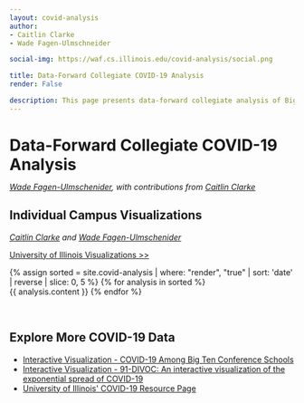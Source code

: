 ```yaml
---
layout: covid-analysis
author:
- Caitlin Clarke
- Wade Fagen-Ulmschneider

social-img: https://waf.cs.illinois.edu/covid-analysis/social.png

title: Data-Forward Collegiate COVID-19 Analysis
render: False

description: This page presents data-forward collegiate analysis of Big-10 data in a way that allows you to nerd out with the underlying data while providing context to the on-going pandemic that is impacting college campuses everywhere.
---
```


<link rel="stylesheet" href="css.css">

<h1 style="margin-bottom: 0px">Data-Forward Collegiate COVID-19 Analysis</h1>
<p>
  <i>
    <a href="https://waf.cs.illinois.edu/">Wade Fagen-Ulmschenider</a>, with contributions from <a href="https://sociology.illinois.edu/directory/profile/vitosky">Caitlin Clarke</a>
  </i>
</p>

## Individual Campus Visualizations
<p>
  <i>
    <a href="https://sociology.illinois.edu/directory/profile/vitosky">Caitlin Clarke</a> and <a href="https://waf.cs.illinois.edu/">Wade Fagen-Ulmschenider</a>
  </i>
</p>

<a href="uiuc/" class="card">
  University of Illinois Visualizations &gt;&gt;
</a>

<!--
For several weeks, we have been tracking the COVID-19 data from every Big Ten Conference University and, for weeks, the story was the same: The University of Illinois’ saliva-based population testing resulted in impressively large number of tests -- including running **2.5% of all tests** in the United States on the first day of classes at Illinois (Monday. August 24):

<div style="margin-left: 3%; margin-right: 5%; padding-left: 2%;  border-left: solid 2px hsl(173, 30%, 20%); ">
<div id="sizer"></div>
{% include_relative _charts/tests-UIUC-pctUS.html %}
</div>

This page presents data-forward collegiate analysis of Big Ten data in a way that allows you to nerd out with the underlying data while providing context to the on-going pandemic that is impacting college campuses everywhere.
-->

{% assign sorted = site.covid-analysis | where: "render", "true" | sort: 'date' | reverse | slice: 0, 5 %}
{% for analysis in sorted %}
<br>
{{ analysis.content }}
{% endfor %}


<br>

## Explore More COVID-19 Data

- [Interactive Visualization - COVID-19 Among Big Ten Conference Schools](https://waf.cs.illinois.edu/covid-19/)
- [Interactive Visualization - 91-DIVOC: An interactive visualization of the exponential spread of COVID-19](https://91-divoc.com/pages/covid-visualization/)
- [University of Illinois' COVID-19 Resource Page](https://covid19.illinois.edu/)


<script defer src="https://code.jquery.com/jquery-3.5.1.min.js" integrity="sha256-9/aliU8dGd2tb6OSsuzixeV4y/faTqgFtohetphbbj0=" crossorigin="anonymous"></script>
<script defer src="https://cdn.jsdelivr.net/npm/lodash@4.17.19/lodash.min.js" integrity="sha256-Jvh9+A4HNbbWsWl1Dw7kAzNsU3y8elGIjLnUSUNMtLg=" crossorigin="anonymous"></script>
<script defer src="https://d3js.org/d3.v5.min.js" crossorigin="anonymous"></script>

<script defer src="/static/js/d3-tip.js"></script>
<script defer src="src/updated.js"></script>
<script defer src="src/vis2.js"></script>
